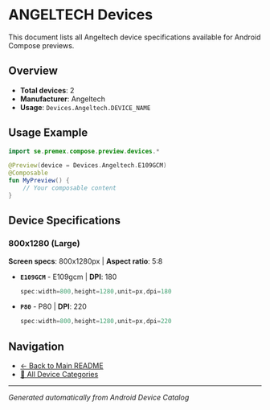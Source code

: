 # ANGELTECH Devices

This document lists all Angeltech device specifications available for Android Compose previews.

## Overview

- **Total devices**: 2
- **Manufacturer**: Angeltech
- **Usage**: `Devices.Angeltech.DEVICE_NAME`

## Usage Example

```kotlin
import se.premex.compose.preview.devices.*

@Preview(device = Devices.Angeltech.E109GCM)
@Composable
fun MyPreview() {
    // Your composable content
}
```

## Device Specifications

### 800x1280 (Large)

**Screen specs**: 800x1280px | **Aspect ratio**: 5:8

- **`E109GCM`** - E109gcm | **DPI**: 180
  ```kotlin
  spec:width=800,height=1280,unit=px,dpi=180
  ```

- **`P80`** - P80 | **DPI**: 220
  ```kotlin
  spec:width=800,height=1280,unit=px,dpi=220
  ```

## Navigation

- [← Back to Main README](../../README.md)
- [📱 All Device Categories](../README.md)

---
*Generated automatically from Android Device Catalog*
